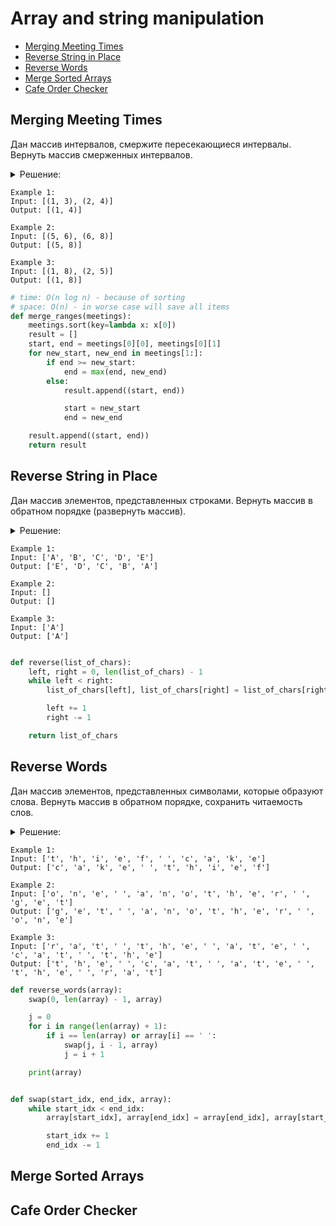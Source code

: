 # Array and string manipulation
+ [Merging Meeting Times](#merging-meeting-times)
+ [Reverse String in Place](#reverse-string-in-place)
+ [Reverse Words](#reverse-words)
+ [Merge Sorted Arrays](#merge-sorted-arrays)
+ [Cafe Order Checker](#cafe-order-checker)


## Merging Meeting Times
Дан массив интервалов, смержите пересекающиеся интервалы.
Вернуть массив смерженных интервалов.

<details><summary>Решение:</summary><blockquote>

<ol>
 <li>Отсортировать инпут по первым элемента кортежа.</li>
 <li>Инициализировать старт и конец.</li>
 <li>Смержить интервалы, если они пересекаются.</li>
 <li>Добавить, в результат, если не пересекаются, обновить старт и конец.</li>
 <li>После завершения цикла добавить последний элемент в результат.</li>
</ol>

</blockquote></details>

```
Example 1:
Input: [(1, 3), (2, 4)]
Output: [(1, 4)]

Example 2:
Input: [(5, 6), (6, 8)]
Output: [(5, 8)]

Example 3:
Input: [(1, 8), (2, 5)]
Output: [(1, 8)]
```

```python
# time: O(n log n) - because of sorting
# space: O(n) - in worse case will save all items
def merge_ranges(meetings):
    meetings.sort(key=lambda x: x[0])
    result = []
    start, end = meetings[0][0], meetings[0][1]
    for new_start, new_end in meetings[1:]:
        if end >= new_start:
            end = max(end, new_end)
        else:
            result.append((start, end))

            start = new_start
            end = new_end

    result.append((start, end))
    return result
```


## Reverse String in Place
Дан массив элементов, представленных строками.
Вернуть массив в обратном порядке (развернуть массив).

<details><summary>Решение:</summary><blockquote>

<ol>
 <li>Используем два указателя, один идет по строке с начала массива, другой с конца массива.</li>
 <li>Свапаем элементы под указателями, пока указатели не встретятся в середине.</li>
</ol>

</blockquote></details>

```
Example 1:
Input: ['A', 'B', 'C', 'D', 'E']
Output: ['E', 'D', 'C', 'B', 'A']

Example 2:
Input: []
Output: []

Example 3:
Input: ['A']
Output: ['A']
```

```python

def reverse(list_of_chars):
    left, right = 0, len(list_of_chars) - 1
    while left < right:
        list_of_chars[left], list_of_chars[right] = list_of_chars[right], list_of_chars[left]

        left += 1
        right -= 1

    return list_of_chars
```


## Reverse Words
Дан массив элементов, представленных символами, которые образуют слова.
Вернуть массив в обратном порядке, сохранить читаемость слов.

<details><summary>Решение:</summary><blockquote>

<ol>
 <li>Используем два указателя, один идет по строке с начала массива, другой с конца массива.</li>
 <li>Сначала развернем массив и получим отзеркаленный порядок элементов.</li>
 <li>Воспользуемся той же ф-ей, но уже развернем часть массива (каждое слово).</li>
</ol>

</blockquote></details>

```
Example 1:
Input: ['t', 'h', 'i', 'e', 'f', ' ', 'c', 'a', 'k', 'e']
Output: ['c', 'a', 'k', 'e', ' ', 't', 'h', 'i', 'e', 'f']

Example 2:
Input: ['o', 'n', 'e', ' ', 'a', 'n', 'o', 't', 'h', 'e', 'r', ' ', 'g', 'e', 't']
Output: ['g', 'e', 't', ' ', 'a', 'n', 'o', 't', 'h', 'e', 'r', ' ', 'o', 'n', 'e']

Example 3:
Input: ['r', 'a', 't', ' ', 't', 'h', 'e', ' ', 'a', 't', 'e', ' ', 'c', 'a', 't', ' ', 't', 'h', 'e']
Output: ['t', 'h', 'e', ' ', 'c', 'a', 't', ' ', 'a', 't', 'e', ' ', 't', 'h', 'e', ' ', 'r', 'a', 't']
```

```python
def reverse_words(array):
    swap(0, len(array) - 1, array)

    j = 0
    for i in range(len(array) + 1):
        if i == len(array) or array[i] == ' ':
            swap(j, i - 1, array)
            j = i + 1

    print(array)


def swap(start_idx, end_idx, array):
    while start_idx < end_idx:
        array[start_idx], array[end_idx] = array[end_idx], array[start_idx]

        start_idx += 1
        end_idx -= 1

```


## Merge Sorted Arrays


## Cafe Order Checker
